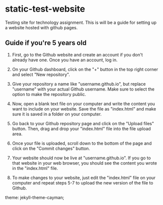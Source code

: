 # static-test-website
Testing site for technology assignment. This is will be a guide for setting up a website hosted with github pages.


## Guide if you're 5 years old

1. First, go to the Github website and create an account if you don't already have one. Once you have an account, log in.

2. On your Github dashboard, click on the "+" button in the top right corner and select "New repository".

3. Give your repository a name like "username.github.io", but replace "username" with your actual Github username. Make sure to select the option to make the repository public.

4. Now, open a blank text file on your computer and write the content you want to include on your website. Save the file as "index.html" and make sure it is saved in a folder on your computer.

5. Go back to your Github repository page and click on the "Upload files" button. Then, drag and drop your "index.html" file into the file upload area.

6. Once your file is uploaded, scroll down to the bottom of the page and click on the "Commit changes" button.

7. Your website should now be live at "username.github.io". If you go to that website in your web browser, you should see the content you wrote in the "index.html" file.

8. To make changes to your website, just edit the "index.html" file on your computer and repeat steps 5-7 to upload the new version of the file to Github.


theme: jekyll-theme-cayman;
